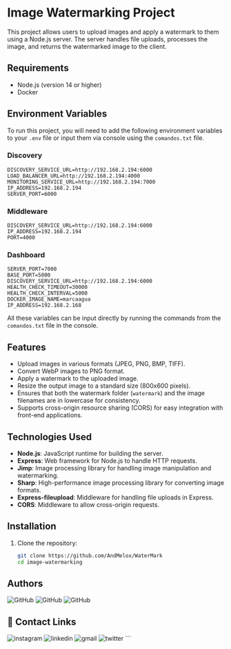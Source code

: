 # Image Watermarking Project

This project allows users to upload images and apply a watermark to them using a Node.js server. The server handles file uploads, processes the image, and returns the watermarked image to the client.

## Requirements

- Node.js (version 14 or higher)
- Docker

## Environment Variables

To run this project, you will need to add the following environment variables to your `.env` file or input them via console using the `comandos.txt` file.

### Discovery
`DISCOVERY_SERVICE_URL=http://192.168.2.194:6000`  
`LOAD_BALANCER_URL=http://192.168.2.194:4000`  
`MONITORING_SERVICE_URL=http://192.168.2.194:7000`  
`IP_ADDRESS=192.168.2.194`  
`SERVER_PORT=6000`

### Middleware
`DISCOVERY_SERVICE_URL=http://192.168.2.194:6000`  
`IP_ADDRESS=192.168.2.194`  
`PORT=4000`

### Dashboard
`SERVER_PORT=7000`  
`BASE_PORT=5000`  
`DISCOVERY_SERVICE_URL=http://192.168.2.194:6000`  
`HEALTH_CHECK_TIMEOUT=30000`  
`HEALTH_CHECK_INTERVAL=5000`  
`DOCKER_IMAGE_NAME=marcaagua`  
`IP_ADDRESS=192.168.2.168`

All these variables can be input directly by running the commands from the `comandos.txt` file in the console.

## Features

- Upload images in various formats (JPEG, PNG, BMP, TIFF).
- Convert WebP images to PNG format.
- Apply a watermark to the uploaded image.
- Resize the output image to a standard size (800x600 pixels).
- Ensures that both the watermark folder (`watermark`) and the image filenames are in lowercase for consistency.
- Supports cross-origin resource sharing (CORS) for easy integration with front-end applications.

## Technologies Used

- **Node.js**: JavaScript runtime for building the server.
- **Express**: Web framework for Node.js to handle HTTP requests.
- **Jimp**: Image processing library for handling image manipulation and watermarking.
- **Sharp**: High-performance image processing library for converting image formats.
- **Express-fileupload**: Middleware for handling file uploads in Express.
- **CORS**: Middleware to allow cross-origin requests.

## Installation

1. Clone the repository:
   ```bash
   git clone https://github.com/AndMelox/WaterMark
   cd image-watermarking


## Authors

<img alt="GitHub" src="https://img.shields.io/badge/GitHub-@AndMelox-181717?style=flat-square&logo=github"> 
<img alt="GitHub" src="https://img.shields.io/badge/GitHub-@sebastian11020-181717?style=flat-square&logo=github">
<img alt="GitHub" src="https://img.shields.io/badge/GitHub-@SamVargasGit-181717?style=flat-square&logo=github">

## 🔗 Contact Links

<img alt="instagram" src="https://img.shields.io/badge/instagram-E4405F?style=for-the-badge&logo=instagram&logoColor=white"> 
<img alt="linkedin" src="https://img.shields.io/badge/linkedin-0A66C2?style=for-the-badge&logo=linkedin&logoColor=white"> 
<img alt="gmail" src="https://img.shields.io/badge/gmail-D14836?style=for-the-badge&logo=gmail&logoColor=white"> 
<img alt="twitter" src="https://img.shields.io/badge/twitter-1DA1F2?style=for-the-badge&logo=twitter&logoColor=white"> ```
